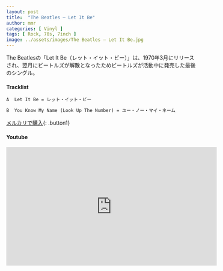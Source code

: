 ```yaml
---
layout: post
title:  "The Beatles – Let It Be"
author: mmr
categories: [ Vinyl ]
tags: [ Rock, 70s, 7inch ]
image: ../assets/images/The Beatles – Let It Be.jpg
---
```


The Beatlesの「Let It Be（レット・イット・ビー）」は、1970年3月にリリースされ、翌月にビートルズが解散となったためビートルズが活動中に発売した最後のシングル。

#### Tracklist
```md
A  Let It Be = レット・イット・ビー

B  You Know My Name (Look Up The Number) = ユー・ノー・マイ・ネーム
```

[メルカリで購入](https://jp.mercari.com/item/m22922935119?afid=6142608987){: .button1}

#### Youtube
<iframe width="560" height="315" src="https://www.youtube.com/embed/tzOstuzeC-g?si=zbYPXNuUQuxlUSSu" title="YouTube video player" frameborder="0" allow="accelerometer; autoplay; clipboard-write; encrypted-media; gyroscope; picture-in-picture; web-share" referrerpolicy="strict-origin-when-cross-origin" allowfullscreen></iframe>